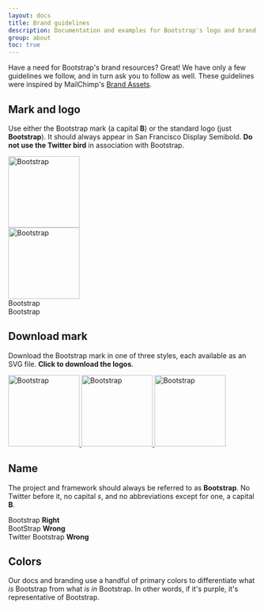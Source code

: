 ```yaml
---
layout: docs
title: Brand guidelines
description: Documentation and examples for Bootstrap's logo and brand usage guidelines.
group: about
toc: true
---
```


Have a need for Bootstrap's brand resources? Great! We have only a few guidelines we follow, and in turn ask you to follow as well. These guidelines were inspired by MailChimp's [Brand Assets](https://mailchimp.com/about/brand-assets/).

## Mark and logo

Use either the Bootstrap mark (a capital **B**) or the standard logo (just **Bootstrap**). It should always appear in San Francisco Display Semibold. **Do not use the Twitter bird** in association with Bootstrap.

<div class="bd-brand-logos d-sm-flex text-center bg-soft rounded overflow-hidden w-100 mb-3">
  <div class="bd-brand-item">
    <img src="/docs/assets/brand/bootstrap-solid.svg" alt="Bootstrap" width="144" height="144" loading="lazy">
  </div>
  <div class="bd-brand-item inverse">
    <img src="/docs/assets/brand/bootstrap-outline.svg" alt="Bootstrap" width="144" height="144" loading="lazy">
  </div>
</div>
<div class="bd-brand-logos d-sm-flex text-center bg-soft rounded overflow-hidden w-100 mb-3">
  <div class="bd-brand-item">
    <span class="h1">Bootstrap</span>
  </div>
  <div class="bd-brand-item inverse">
    <span class="h1">Bootstrap</span>
  </div>
</div>

## Download mark

Download the Bootstrap mark in one of three styles, each available as an SVG file. **Click to download the logos**.

<div class="bd-brand-logos d-sm-flex text-center bg-soft rounded overflow-hidden w-100 mb-3">
  <a href="/docs/assets/brand/bootstrap-solid.svg" download class="bd-brand-item" title="Download solid logo">
    <img src="/docs/assets/brand/bootstrap-solid.svg" alt="Bootstrap" width="144" height="144" loading="lazy">
  </a>
  <a href="/docs/assets/brand/bootstrap-outline.svg" download class="bd-brand-item inverse" title="Download outlined logo">
    <img src="/docs/assets/brand/bootstrap-outline.svg" alt="Bootstrap" width="144" height="144" loading="lazy">
  </a>
  <a href="/docs/assets/brand/bootstrap-punchout.svg" download class="bd-brand-item inverse" title="Download inverted logo">
    <img src="/docs/assets/brand/bootstrap-punchout.svg" alt="Bootstrap" width="144" height="144" loading="lazy">
  </a>
</div>

## Name

The project and framework should always be referred to as **Bootstrap**. No Twitter before it, no capital _s_, and no abbreviations except for one, a capital **B**.

<div class="bd-brand-logos d-sm-flex text-center bg-soft rounded overflow-hidden w-100 mb-3">
  <div class="bd-brand-item">
    <span class="h3">Bootstrap</span>
    <strong class="text-success">Right</strong>
  </div>
  <div class="bd-brand-item">
    <span class="h3 text-muted">BootStrap</span>
    <strong class="text-warning">Wrong</strong>
  </div>
  <div class="bd-brand-item">
    <span class="h3 text-muted">Twitter Bootstrap</span>
    <strong class="text-warning">Wrong</strong>
  </div>
</div>

## Colors

Our docs and branding use a handful of primary colors to differentiate what *is* Bootstrap from what *is in* Bootstrap. In other words, if it's purple, it's representative of Bootstrap.

<div class="color-swatches">
  <div class="color-swatch bd-purple"></div>
  <div class="color-swatch bd-purple-light"></div>
  <div class="color-swatch bd-purple-lighter"></div>
  <div class="color-swatch bd-gray"></div>
</div>
